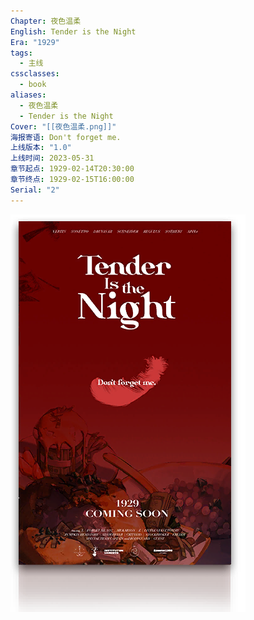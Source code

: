 ```yaml
---
Chapter: 夜色温柔
English: Tender is the Night
Era: "1929"
tags:
  - 主线
cssclasses:
  - book
aliases:
  - 夜色温柔
  - Tender is the Night
Cover: "[[夜色温柔.png]]"
海报寄语: Don't forget me.
上线版本: "1.0"
上线时间: 2023-05-31
章节起点: 1929-02-14T20:30:00
章节终点: 1929-02-15T16:00:00
Serial: "2"
---
```

![cover](assets/第二章%20夜色温柔.assets/夜色温柔.png)